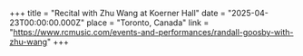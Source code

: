 +++
title = "Recital with Zhu Wang at Koerner Hall"
date = "2025-04-23T00:00:00.000Z"
place = "Toronto, Canada"
link = "https://www.rcmusic.com/events-and-performances/randall-goosby-with-zhu-wang"
+++

